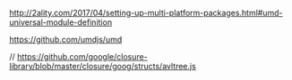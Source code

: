 


http://2ality.com/2017/04/setting-up-multi-platform-packages.html#umd-universal-module-definition

https://github.com/umdjs/umd

// https://github.com/google/closure-library/blob/master/closure/goog/structs/avltree.js


